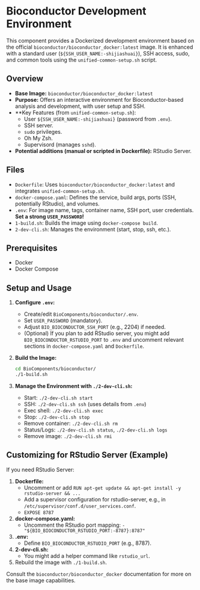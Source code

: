 # Bioconductor Development Environment

This component provides a Dockerized development environment based on the official `bioconductor/bioconductor_docker:latest` image. It is enhanced with a standard user (`${SSH_USER_NAME:-shijiashuai}`), SSH access, sudo, and common tools using the `unified-common-setup.sh` script.

## Overview

-   **Base Image:** `bioconductor/bioconductor_docker:latest`
-   **Purpose:** Offers an interactive environment for Bioconductor-based analysis and development, with user setup and SSH.
-   **Key Features (from `unified-common-setup.sh`):
    -   User `${SSH_USER_NAME:-shijiashuai}` (password from `.env`).
    -   SSH server.
    -   `sudo` privileges.
    -   Oh My Zsh.
    -   Supervisord (manages `sshd`).
-   **Potential additions (manual or scripted in Dockerfile):** RStudio Server.

## Files

-   `Dockerfile`: Uses `bioconductor/bioconductor_docker:latest` and integrates `unified-common-setup.sh`.
-   `docker-compose.yaml`: Defines the service, build args, ports (SSH, potentially RStudio), and volumes.
-   `.env`: For image name, tags, container name, SSH port, user credentials. **Set a strong `USER_PASSWORD`!**
-   `1-build.sh`: Builds the image using `docker-compose build`.
-   `2-dev-cli.sh`: Manages the environment (start, stop, ssh, etc.).

## Prerequisites

-   Docker
-   Docker Compose

## Setup and Usage

1.  **Configure `.env`:**
    -   Create/edit `BioComponents/bioconductor/.env`.
    -   Set `USER_PASSWORD` (mandatory).
    -   Adjust `BIO_BIOCONDUCTOR_SSH_PORT` (e.g., 2204) if needed.
    -   (Optional) If you plan to add RStudio server, you might add `BIO_BIOCONDUCTOR_RSTUDIO_PORT` to `.env` and uncomment relevant sections in `docker-compose.yaml` and `Dockerfile`.

2.  **Build the Image:**
    ```bash
    cd BioComponents/bioconductor/
    ./1-build.sh
    ```

3.  **Manage the Environment with `./2-dev-cli.sh`:**
    *   Start: `./2-dev-cli.sh start`
    *   SSH: `./2-dev-cli.sh ssh` (uses details from `.env`)
    *   Exec shell: `./2-dev-cli.sh exec`
    *   Stop: `./2-dev-cli.sh stop`
    *   Remove container: `./2-dev-cli.sh rm`
    *   Status/Logs: `./2-dev-cli.sh status`, `./2-dev-cli.sh logs`
    *   Remove image: `./2-dev-cli.sh rmi`

## Customizing for RStudio Server (Example)

If you need RStudio Server:
1.  **Dockerfile:**
    -   Uncomment or add `RUN apt-get update && apt-get install -y rstudio-server && ...`
    -   Add a supervisor configuration for rstudio-server, e.g., in `/etc/supervisor/conf.d/user_services.conf`.
    -   `EXPOSE 8787`
2.  **docker-compose.yaml:**
    -   Uncomment the RStudio port mapping: `- "${BIO_BIOCONDUCTOR_RSTUDIO_PORT:-8787}:8787"`
3.  **.env:**
    -   Define `BIO_BIOCONDUCTOR_RSTUDIO_PORT` (e.g., 8787).
4.  **2-dev-cli.sh:**
    -   You might add a helper command like `rstudio_url`.
5.  Rebuild the image with `./1-build.sh`.

Consult the `bioconductor/bioconductor_docker` documentation for more on the base image capabilities. 